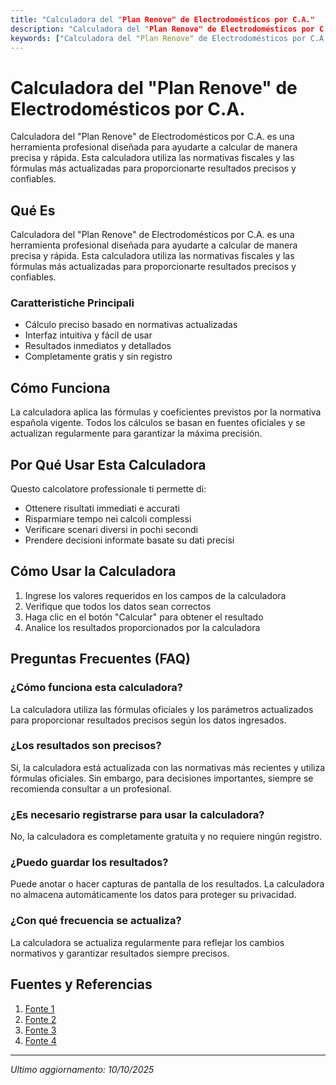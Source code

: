```yaml
---
title: "Calculadora del "Plan Renove" de Electrodomésticos por C.A."
description: "Calculadora del "Plan Renove" de Electrodomésticos por C.A. es una herramienta profesional diseñada para ayudarte a calcular de manera precisa y rápida. Esta calculadora utiliza las normativas fiscales y las fórmulas más actualizadas para proporcionarte resultados precisos y confiables."
keywords: ["Calculadora del "Plan Renove" de Electrodomésticos por C.A.", "calcolatore", "calcolo online"]
---
```


# Calculadora del "Plan Renove" de Electrodomésticos por C.A.

Calculadora del "Plan Renove" de Electrodomésticos por C.A. es una herramienta profesional diseñada para ayudarte a calcular de manera precisa y rápida. Esta calculadora utiliza las normativas fiscales y las fórmulas más actualizadas para proporcionarte resultados precisos y confiables.

## Qué Es

Calculadora del "Plan Renove" de Electrodomésticos por C.A. es una herramienta profesional diseñada para ayudarte a calcular de manera precisa y rápida. Esta calculadora utiliza las normativas fiscales y las fórmulas más actualizadas para proporcionarte resultados precisos y confiables.

### Caratteristiche Principali

- Cálculo preciso basado en normativas actualizadas
- Interfaz intuitiva y fácil de usar
- Resultados inmediatos y detallados
- Completamente gratis y sin registro

## Cómo Funciona

La calculadora aplica las fórmulas y coeficientes previstos por la normativa española vigente. Todos los cálculos se basan en fuentes oficiales y se actualizan regularmente para garantizar la máxima precisión.

## Por Qué Usar Esta Calculadora

Questo calcolatore professionale ti permette di:

- Ottenere risultati immediati e accurati
- Risparmiare tempo nei calcoli complessi
- Verificare scenari diversi in pochi secondi
- Prendere decisioni informate basate su dati precisi

## Cómo Usar la Calculadora

1. Ingrese los valores requeridos en los campos de la calculadora
2. Verifique que todos los datos sean correctos
3. Haga clic en el botón "Calcular" para obtener el resultado
4. Analice los resultados proporcionados por la calculadora

## Preguntas Frecuentes (FAQ)

### ¿Cómo funciona esta calculadora?

La calculadora utiliza las fórmulas oficiales y los parámetros actualizados para proporcionar resultados precisos según los datos ingresados.

### ¿Los resultados son precisos?

Sí, la calculadora está actualizada con las normativas más recientes y utiliza fórmulas oficiales. Sin embargo, para decisiones importantes, siempre se recomienda consultar a un profesional.

### ¿Es necesario registrarse para usar la calculadora?

No, la calculadora es completamente gratuita y no requiere ningún registro.

### ¿Puedo guardar los resultados?

Puede anotar o hacer capturas de pantalla de los resultados. La calculadora no almacena automáticamente los datos para proteger su privacidad.

### ¿Con qué frecuencia se actualiza?

La calculadora se actualiza regularmente para reflejar los cambios normativos y garantizar resultados siempre precisos.

## Fuentes y Referencias

1. [Fonte 1](https://www.idae.es/uploads/documentos/documentos_10457_BEHAVE_cambiando_habitos_consumo_09_bbf93f25.pdf)
2. [Fonte 2](https://www.miteco.gob.es/content/dam/miteco/es/cambio-climatico/participacion-publica/2024_pp/5-eae-pniec-2023-2030/Borrador-actualizacion-PNIEC-2023-2030.pdf)
3. [Fonte 3](https://commission.europa.eu/system/files/2023-06/SPAIN%20-%20DRAFT%20UPDATED%20NECP%202021-2030.pdf)
4. [Fonte 4](https://www.tdx.cat/bitstream/handle/10803/690671/TRMBA1de1.pdf?sequence=1&isAllowed=y)

---

*Ultimo aggiornamento: 10/10/2025*
